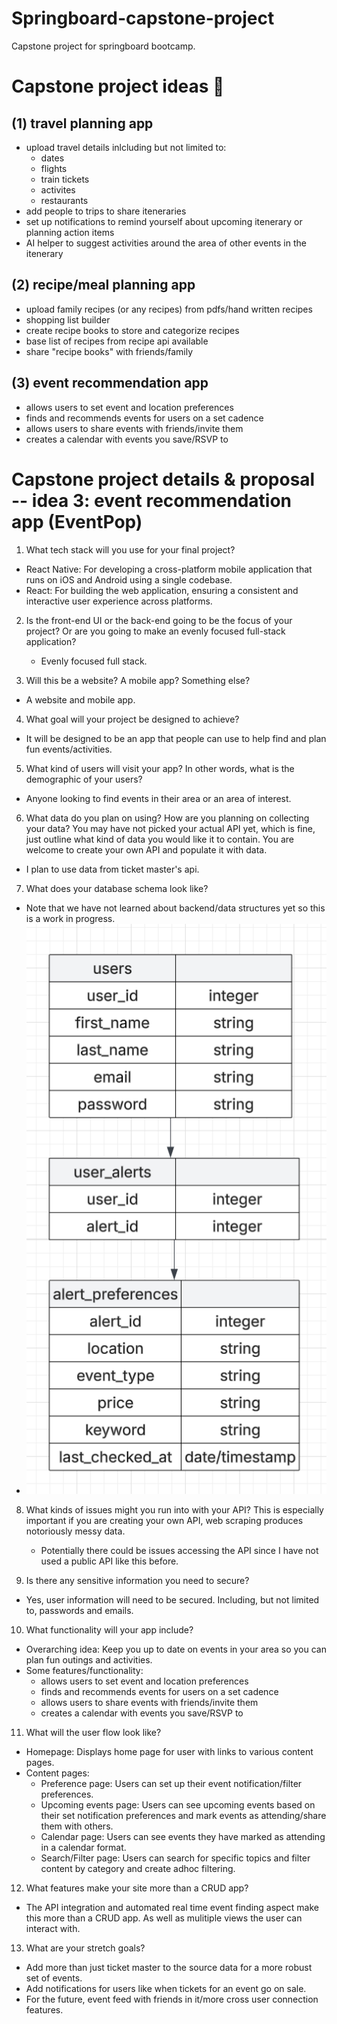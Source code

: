 # Springboard-capstone-project

Capstone project for springboard bootcamp.

# Capstone project ideas 💭

## (1) travel planning app

-    upload travel details inlcluding but not limited to:
     -    dates
     -    flights
     -    train tickets
     -    activites
     -    restaurants
-    add people to trips to share iteneraries
-    set up notifications to remind yourself about upcoming itenerary or planning action items
-    AI helper to suggest activities around the area of other events in the itenerary

## (2) recipe/meal planning app

-    upload family recipes (or any recipes) from pdfs/hand written recipes
-    shopping list builder
-    create recipe books to store and categorize recipes
-    base list of recipes from recipe api available
-    share "recipe books" with friends/family

## (3) event recommendation app

-    allows users to set event and location preferences
-    finds and recommends events for users on a set cadence
-    allows users to share events with friends/invite them
-    creates a calendar with events you save/RSVP to

# Capstone project details & proposal -- idea 3: event recommendation app (EventPop)

1. What tech stack will you use for your final project?

-    React Native: For developing a cross-platform mobile application that runs on
     iOS and Android using a single codebase.
-    React: For building the web application, ensuring a consistent and interactive
     user experience across platforms.

2. Is the front-end UI or the back-end going to be the focus of your project? Or are
   you going to make an evenly focused full-stack application?

     - Evenly focused full stack.

3. Will this be a website? A mobile app? Something else?

-    A website and mobile app.

4. What goal will your project be designed to achieve?

-    It will be designed to be an app that people can use to help find and plan fun events/activities.

5. What kind of users will visit your app? In other words, what is the demographic of
   your users?

-    Anyone looking to find events in their area or an area of interest.

6. What data do you plan on using? How are you planning on collecting your data?
   You may have not picked your actual API yet, which is fine, just outline what kind
   of data you would like it to contain. You are welcome to create your own API and
   populate it with data.

-    I plan to use data from ticket master's api.

7. What does your database schema look like?

-    Note that we have not learned about backend/data structures yet so this is a work in progress.
-    ![Table Sets Diagram for EventPop](assets/capstone_data_tables.png)

8. What kinds of issues might you run into with your API? This is especially important
   if you are creating your own API, web scraping produces notoriously messy data.

     - Potentially there could be issues accessing the API since I have not used a public API like this before.

9. Is there any sensitive information you need to secure?

-    Yes, user information will need to be secured. Including, but not limited to, passwords and emails.

10. What functionality will your app include?

-    Overarching idea: Keep you up to date on events in your area so you can plan fun outings and activities.
-    Some features/functionality:
     -    allows users to set event and location preferences
     -    finds and recommends events for users on a set cadence
     -    allows users to share events with friends/invite them
     -    creates a calendar with events you save/RSVP to

11. What will the user flow look like?

-    Homepage: Displays home page for user with links to various content pages.
-    Content pages:
     -    Preference page: Users can set up their event notification/filter preferences.
     -    Upcoming events page: Users can see upcoming events based on their set notification preferences and mark events as attending/share them with others.
     -    Calendar page: Users can see events they have marked as attending in a calendar format.
     -    Search/Filter page: Users can search for specific topics and filter content by category and create adhoc filtering.

12. What features make your site more than a CRUD app?

-    The API integration and automated real time event finding aspect make this more than a CRUD app. As well as mulitiple views the user can interact with.

13. What are your stretch goals?

-    Add more than just ticket master to the source data for a more robust set of events.
-    Add notifications for users like when tickets for an event go on sale.
-    For the future, event feed with friends in it/more cross user connection features.
